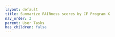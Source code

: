 ```yaml
---
layout: default
title: Summarize FAIRness scores by CF Program X
nav_order: 3
parent: User Tasks
has_children: false
---
```

